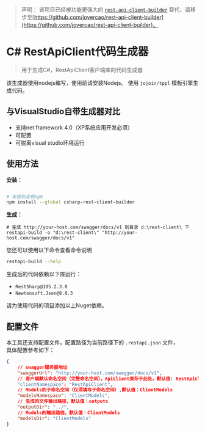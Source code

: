 > 声明： 该项目已经被功能更强大的 [`rest-api-client-builder`](https://github.com/jovercao/rest-api-client-builder) 替代，请移步至[https://github.com/jovercao/rest-api-client-builder](https://github.com/jovercao/rest-api-client-builder)。

# C# RestApiClient代码生成器

> 用于生成C#，RestApiClient客户端库的代码生成器

该生成器使用nodejs编写，使用前请安装Nodejs。
使用 `jojoin/tppl` 模板引擎生成代码。

## 与VisualStudio自带生成器对比

- 支持net framework 4.0（XP系统应用开发必须）
- 可配置
- 可脱离visual studio环境运行

## 使用方法

**安装：**
```bash

# 安装到全局npm
npm install --global csharp-rest-client-builder

```

**生成：**
```
# 生成 http://your-host.com/swagger/docs/v1 到目录 d:\rest-client\ 下
restapi-build -o "d:\rest-client\" "http://your-host.com/swagger/docs/v1"

```

您还可以使用以下命令查看命令说明
```bash
restapi-build --help
```

生成后的代码依赖以下库运行：

- `RestSharp@105.2.3.0`
- `Newtonsoft.Json@8.0.3`

请为使用代码的项目添加以上Nuget依赖。


## 配置文件

本工具还支持配置文件，配置路径为当前路径下的 `.restapi.json` 文件，  
具体配置参考如下：

```json
{
    // swagger服务器地址
    "swaggerUrl": "http://your-host.com/swagger/docs/v1",
    // 客户端默认命名空间（完整命名空间），ApiClient类存于此处，默认值: RestApiClient
    "clientNamespace": "RestApiClient",
    // Models的子命名空间（仅须填写子命名空间）,默认值：ClientModels
    "modelsNamespace": "ClientModels",
    // 生成的文件输出路径，默认值：outputs
    "outputDir": "../",
    // Models的输出路径，默认值：ClientModels
    "modelsDir": "ClientModels"
}
```
